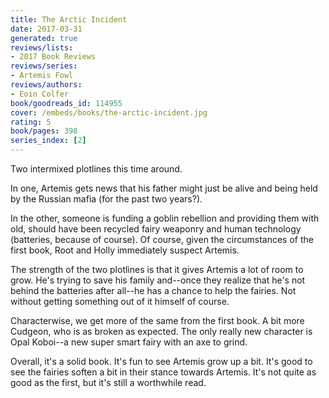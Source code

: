 ```yaml
---
title: The Arctic Incident
date: 2017-03-31
generated: true
reviews/lists:
- 2017 Book Reviews
reviews/series:
- Artemis Fowl
reviews/authors:
- Eoin Colfer
book/goodreads_id: 114955
cover: /embeds/books/the-arctic-incident.jpg
rating: 5
book/pages: 398
series_index: [2]
---
```

Two intermixed plotlines this time around.  

In one, Artemis gets news that his father might just be alive and being held by the Russian mafia (for the past two years?).  

<!--more-->

In the other, someone is funding a goblin rebellion and providing them with old, should have been recycled fairy weaponry and human technology (batteries, because of course). Of course, given the circumstances of the first book, Root and Holly immediately suspect Artemis.  

The strength of the two plotlines is that it gives Artemis a lot of room to grow. He's trying to save his family and--once they realize that he's not behind the batteries after all--he has a chance to help the fairies. Not without getting something out of it himself of course.  

Characterwise, we get more of the same from the first book. A bit more Cudgeon, who is as broken as expected. The only really new character is Opal Koboi--a new super smart fairy with an axe to grind.  

Overall, it's a solid book. It's fun to see Artemis grow up a bit. It's good to see the fairies soften a bit in their stance towards Artemis. It's not quite as good as the first, but it's still a worthwhile read.